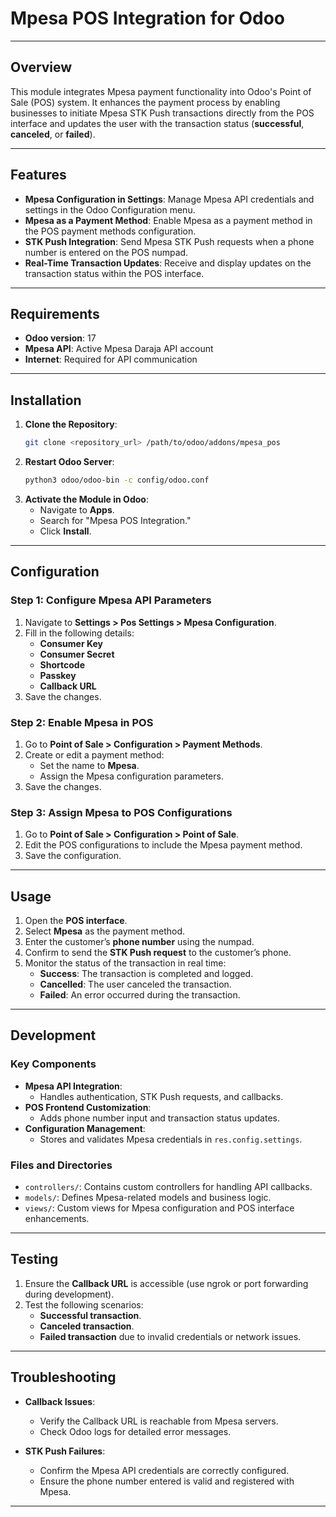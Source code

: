 # Mpesa POS Integration for Odoo

---

## Overview
This module integrates Mpesa payment functionality into Odoo's Point of Sale (POS) system. It enhances the payment process by enabling businesses to initiate Mpesa STK Push transactions directly from the POS interface and updates the user with the transaction status (**successful**, **canceled**, or **failed**).

---

## Features
- **Mpesa Configuration in Settings**: Manage Mpesa API credentials and settings in the Odoo Configuration menu.
- **Mpesa as a Payment Method**: Enable Mpesa as a payment method in the POS payment methods configuration.
- **STK Push Integration**: Send Mpesa STK Push requests when a phone number is entered on the POS numpad.
- **Real-Time Transaction Updates**: Receive and display updates on the transaction status within the POS interface.

---

## Requirements
- **Odoo version**: 17
- **Mpesa API**: Active Mpesa Daraja API account
- **Internet**: Required for API communication

---

## Installation

1. **Clone the Repository**:
   ```bash
   git clone <repository_url> /path/to/odoo/addons/mpesa_pos
   ```
2. **Restart Odoo Server**:
   ```bash
   python3 odoo/odoo-bin -c config/odoo.conf
   ```
3. **Activate the Module in Odoo**:
   - Navigate to **Apps**.
   - Search for "Mpesa POS Integration."
   - Click **Install**.

---

## Configuration

### Step 1: Configure Mpesa API Parameters
1. Navigate to **Settings > Pos Settings > Mpesa Configuration**.
2. Fill in the following details:
   - **Consumer Key**
   - **Consumer Secret**
   - **Shortcode**
   - **Passkey**
   - **Callback URL**
3. Save the changes.

### Step 2: Enable Mpesa in POS
1. Go to **Point of Sale > Configuration > Payment Methods**.
2. Create or edit a payment method:
   - Set the name to **Mpesa**.
   - Assign the Mpesa configuration parameters.
3. Save the changes.

### Step 3: Assign Mpesa to POS Configurations
1. Go to **Point of Sale > Configuration > Point of Sale**.
2. Edit the POS configurations to include the Mpesa payment method.
3. Save the configuration.

---

## Usage

1. Open the **POS interface**.
2. Select **Mpesa** as the payment method.
3. Enter the customer’s **phone number** using the numpad.
4. Confirm to send the **STK Push request** to the customer’s phone.
5. Monitor the status of the transaction in real time:
   - **Success**: The transaction is completed and logged.
   - **Cancelled**: The user canceled the transaction.
   - **Failed**: An error occurred during the transaction.

---

## Development

### Key Components

- **Mpesa API Integration**:
  - Handles authentication, STK Push requests, and callbacks.
- **POS Frontend Customization**:
  - Adds phone number input and transaction status updates.
- **Configuration Management**:
  - Stores and validates Mpesa credentials in `res.config.settings`.

### Files and Directories
- `controllers/`: Contains custom controllers for handling API callbacks.
- `models/`: Defines Mpesa-related models and business logic.
- `views/`: Custom views for Mpesa configuration and POS interface enhancements.

---

## Testing

1. Ensure the **Callback URL** is accessible (use ngrok or port forwarding during development).
2. Test the following scenarios:
   - **Successful transaction**.
   - **Canceled transaction**.
   - **Failed transaction** due to invalid credentials or network issues.

---

## Troubleshooting

- **Callback Issues**:
  - Verify the Callback URL is reachable from Mpesa servers.
  - Check Odoo logs for detailed error messages.

- **STK Push Failures**:
  - Confirm the Mpesa API credentials are correctly configured.
  - Ensure the phone number entered is valid and registered with Mpesa.

---

